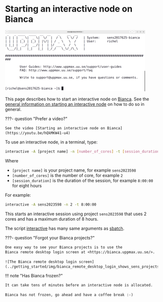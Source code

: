 # Starting an interactive node on Bianca

![Log in to Bianca via a terminal](./img/login_bianca_via_terminal_terminal_462_x_202.png)

This page describes how to start an interactive node on [Bianca](bianca.md).
See the [general information on starting an interactive node](start_interactive_node.md)
on how to do so in general.

???- question "Prefer a video?"

    See the video [Starting an interactive node on Bianca](https://youtu.be/hQkMKW41-u4)

To use an interactive node, in a terminal, type:

```bash
interactive -A [project name] -n [number_of_cores] -t [session_duration]
```

Where

- `[project name]` is your project name, for example `sens2023598`
- `[number_of_cores]` is the number of core, for example `2`
- `[session_duration]` is the duration of the session, for example `8:00:00`
  for eight hours

For example:

```bash
interactive -A sens2023598 -n 2 -t 8:00:00
```

This starts an interactive session using project `sens2023598`
that uses 2 cores and has a maximum duration of 8 hours.

The script [interactive](../software/interactive.md) has many same arguments
as [sbatch](../software/sbatch.md).

???- question "Forgot your Bianca projects?"

    One easy way to see your Bianca projects is to use the
    Bianca remote desktop login screen at <https://bianca.uppmax.uu.se/>.

    ![The Bianca remote desktop login screen](../getting_started/img/bianca_remote_desktop_login_shows_sens_projects.png)

!!! note "Has Bianca frozen?"

    It can take tens of minutes before an interactive node is allocated.

    Bianca has not frozen, go ahead and have a coffee break :-)

